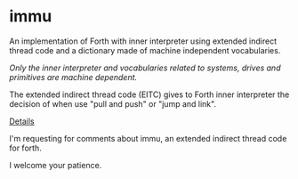 # immu

An implementation of Forth with inner interpreter using extended indirect thread code and a dictionary made of machine independent vocabularies. 
  
_Only the inner interpreter and vocabularies related to systems, drives and primitives are machine dependent._

The extended indirect thread code (EITC) gives to Forth inner interpreter the decision of when use "pull and push" or "jump and link".

[Details](https://github.com/agsb/immu/blob/main/Details.md)

I'm requesting for comments about immu, an extended indirect thread code for forth. 

I welcome your patience.
